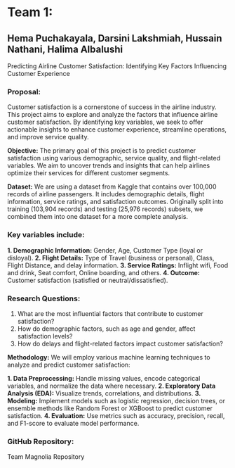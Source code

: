 # Team 1: 
## Hema Puchakayala, Darsini Lakshmiah, Hussain Nathani, Halima Albalushi

Predicting Airline Customer Satisfaction: Identifying Key Factors Influencing Customer Experience

### Proposal:

Customer satisfaction is a cornerstone of success in the airline industry. This project aims to explore and analyze the factors that influence airline customer satisfaction. By identifying key variables, we seek to offer actionable insights to enhance customer experience, streamline operations, and improve service quality.

**Objective:** The primary goal of this project is to predict customer satisfaction using various demographic, service quality, and flight-related variables. We aim to uncover trends and insights that can help airlines optimize their services for different customer segments.

**Dataset:** We are using a dataset from Kaggle that contains over 100,000 records of airline passengers. It includes demographic details, flight information, service ratings, and satisfaction outcomes. Originally split into training (103,904 records) and testing (25,976 records) subsets, we combined them into one dataset for a more complete analysis.


### Key variables include:

**1. Demographic Information:** Gender, Age, Customer Type (loyal or disloyal).
**2. Flight Details:** Type of Travel (business or personal), Class, Flight Distance, and delay information.
**3. Service Ratings:** Inflight wifi, Food and drink, Seat comfort, Online boarding, and others.
**4. Outcome:** Customer satisfaction (satisfied or neutral/dissatisfied).


### Research Questions:

1. What are the most influential factors that contribute to customer satisfaction?
2. How do demographic factors, such as age and gender, affect satisfaction levels?
3. How do delays and flight-related factors impact customer satisfaction?

**Methodology:** We will employ various machine learning techniques to analyze and predict customer satisfaction:

**1. Data Preprocessing:** Handle missing values, encode categorical variables, and normalize the data where necessary.
**2. Exploratory Data Analysis (EDA):** Visualize trends, correlations, and distributions.
**3. Modeling:** Implement models such as logistic regression, decision trees, or ensemble methods like Random Forest or XGBoost to predict customer satisfaction.
**4. Evaluation:** Use metrics such as accuracy, precision, recall, and F1-score to evaluate model performance.

### GitHub Repository:
Team Magnolia Repository


